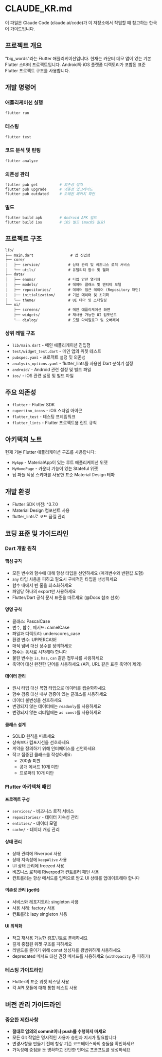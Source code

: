 # CLAUDE_KR.md

이 파일은 Claude Code (claude.ai/code)가 이 저장소에서 작업할 때 참고하는 한국어 가이드입니다.

## 프로젝트 개요

"big_words"라는 Flutter 애플리케이션입니다. 현재는 카운터 데모 앱이 있는 기본 Flutter 스타터 프로젝트입니다. Android와 iOS 플랫폼 디렉토리가 포함된 표준 Flutter 프로젝트 구조를 사용합니다.

## 개발 명령어

### 애플리케이션 실행
```bash
flutter run
```

### 테스팅
```bash
flutter test
```

### 코드 분석 및 린팅
```bash
flutter analyze
```

### 의존성 관리
```bash
flutter pub get          # 의존성 설치
flutter pub upgrade      # 의존성 업그레이드
flutter pub outdated     # 오래된 패키지 확인
```

### 빌드
```bash
flutter build apk        # Android APK 빌드
flutter build ios        # iOS 빌드 (macOS 필요)
```

## 프로젝트 구조

```
lib/
├── main.dart                 # 앱 진입점
├── core/
│   ├── service/             # 상태 관리 및 비즈니스 로직 서비스
│   └── utils/               # 유틸리티 함수 및 헬퍼
├── data/
│   ├── enums/               # 타입 안전 열거형
│   ├── models/              # 데이터 클래스 및 엔티티 모델
│   ├── repositories/        # 데이터 접근 레이어 (Repository 패턴)
│   ├── initialization/      # 기본 데이터 및 초기화
│   └── theme/               # UI 테마 및 스타일링
└── ui/
    ├── screens/             # 메인 애플리케이션 화면
    ├── widgets/             # 재사용 가능한 UI 컴포넌트
    └── dialog/              # 모달 다이얼로그 및 오버레이
```

### 상위 레벨 구조
- `lib/main.dart` - 메인 애플리케이션 진입점
- `test/widget_test.dart` - 메인 앱의 위젯 테스트
- `pubspec.yaml` - 프로젝트 설정 및 의존성
- `analysis_options.yaml` - flutter_lints를 사용한 Dart 분석기 설정
- `android/` - Android 관련 설정 및 빌드 파일
- `ios/` - iOS 관련 설정 및 빌드 파일

## 주요 의존성

- `flutter` - Flutter SDK
- `cupertino_icons` - iOS 스타일 아이콘
- `flutter_test` - 테스팅 프레임워크
- `flutter_lints` - Flutter 프로젝트용 린트 규칙

## 아키텍처 노트

현재 기본 Flutter 애플리케이션 구조를 사용합니다:
- `MyApp` - MaterialApp이 있는 루트 애플리케이션 위젯
- `MyHomePage` - 카운터 기능이 있는 Stateful 위젯
- 딥 퍼플 색상 스키마를 사용한 표준 Material Design 테마

## 개발 환경

- Flutter SDK 버전: ^3.7.0
- Material Design 컴포넌트 사용
- flutter_lints로 코드 품질 관리

## 코딩 표준 및 가이드라인

### Dart 개발 원칙

#### 핵심 규칙
- 모든 변수와 함수에 대해 항상 타입을 선언하세요 (매개변수와 반환값 포함)
- `any` 타입 사용을 피하고 필요시 구체적인 타입을 생성하세요
- 함수 내에서 빈 줄을 최소화하세요
- 파일당 하나의 export만 사용하세요
- Flutter/Dart 공식 문서 표준을 따르세요 (@Docs 참조 선호)

#### 명명 규칙
- 클래스: PascalCase
- 변수, 함수, 메서드: camelCase
- 파일과 디렉토리: underscores_case
- 환경 변수: UPPERCASE
- 매직 넘버 대신 상수를 정의하세요
- 함수는 동사로 시작해야 합니다
- 불린 변수는 `is`, `has`, `can` 같은 접두사를 사용하세요
- 축약어 대신 완전한 단어를 사용하세요 (API, URL 같은 표준 축약어 제외)

#### 데이터 관리
- 원시 타입 대신 복합 타입으로 데이터를 캡슐화하세요
- 함수 검증 대신 내부 검증이 있는 클래스를 사용하세요
- 데이터 불변성을 선호하세요
- 변경되지 않는 데이터에는 `readonly`를 사용하세요
- 변경되지 않는 리터럴에는 `as const`를 사용하세요

#### 클래스 설계
- SOLID 원칙을 따르세요
- 상속보다 컴포지션을 선호하세요
- 계약을 정의하기 위해 인터페이스를 선언하세요
- 작고 집중된 클래스를 작성하세요:
  - 200줄 미만
  - 공개 메서드 10개 미만
  - 프로퍼티 10개 미만

### Flutter 아키텍처 패턴

#### 프로젝트 구성
- `services/` - 비즈니스 로직 서비스
- `repositories/` - 데이터 지속성 관리
- `entities/` - 데이터 모델
- `cache/` - 데이터 캐싱 관리

#### 상태 관리
- 상태 관리에 Riverpod 사용
- 상태 지속성에 `keepAlive` 사용
- UI 상태 관리에 freezed 사용
- 비즈니스 로직에 Riverpod과 컨트롤러 패턴 사용
- 컨트롤러는 항상 메서드를 입력으로 받고 UI 상태를 업데이트해야 합니다

#### 의존성 관리 (getIt)
- 서비스와 레포지토리: singleton 사용
- 사용 사례: factory 사용
- 컨트롤러: lazy singleton 사용

#### UI 최적화
- 작고 재사용 가능한 컴포넌트로 분해하세요
- 깊게 중첩된 위젯 구조를 피하세요
- 리빌드를 줄이기 위해 const 생성자를 광범위하게 사용하세요
- deprecated 메서드 대신 권장 메서드를 사용하세요 (`withOpacity` 등 피하기)

### 테스팅 가이드라인
- Flutter의 표준 위젯 테스팅 사용
- 각 API 모듈에 대해 통합 테스트 사용

## 버전 관리 가이드라인

### 중요한 제한사항
- **절대로 임의의 commit이나 push를 수행하지 마세요**
- 모든 Git 작업은 명시적인 사용자 승인과 지시가 필요합니다
- 변경사항을 만들기 전에 항상 기존 코드베이스와의 충돌을 확인하세요
- 가독성에 중점을 둔 명확하고 간단한 언어로 프롬프트를 생성하세요